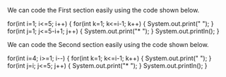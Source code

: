 We can code the First section easily using the code shown below.

   for(int i=1; i<=5; i++)
   {
         for(int k=1; k<=i-1; k++)
         {
              System.out.print(" ");
         }
         for(int j=1; j<=5-i+1; j++)
         {
             System.out.print("* ");
         }
        System.out.println(); 
   }

We can code the Second section easily using the code shown below.
  
   for(int i=4; i>=1; i--)
   {
         for(int k=1; k<=i-1; k++)
         {
              System.out.print(" ");
         }
         for(int j=i; j<=5; j++)
         {
             System.out.print("* ");
         }
        System.out.println(); 
        }
